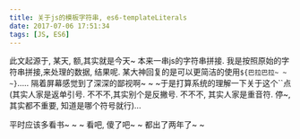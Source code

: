 ```yaml
---
title: 关于js的模板字符串, es6-templateLiterals
date: 2017-07-06 17:51:34
tags: [JS, ES6]
---
```


此文起源于, 某天, 额,其实就是今天~ 本来一串js的字符串拼接.
我是按照原始的字符串拼接,来处理的数据, 结果呢. 某大神回复的是可以更简洁的使用`${巴拉巴拉~ ~ ~}`.....
隔着屏幕感觉到了深深的鄙视啊~ ~ ~于是打算系统的理解一下关于这个``点(其实人家是返单引号. 不不不,其实别个是反撇号. 不不不, 其实人家是重音符. 停~, 其实都不重要,  知道是哪个符号就行)...
<!-- more -->
平时应该多看书~ ~ ~ 看吧, 傻了吧~ ~  都出了两年了~ ~





